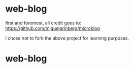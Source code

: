 # web-blog
first and foremost, all credit goes to: https://github.com/miguelgrinberg/microblog

I chose not to fork the above project for learning purposes.
# web-blog
